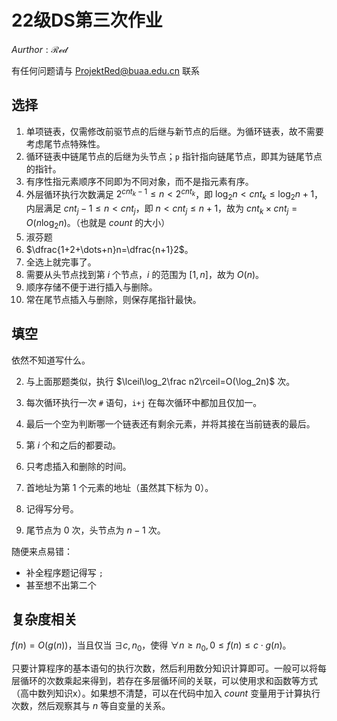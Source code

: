 # 22级DS第三次作业

$Aurthor : \mathcal{Red}$

有任何问题请与 ProjektRed@buaa.edu.cn 联系

## 选择

1. 单项链表，仅需修改前驱节点的后继与新节点的后继。为循环链表，故不需要考虑尾节点特殊性。
2. 循环链表中链尾节点的后继为头节点；`p` 指针指向链尾节点，即其为链尾节点的指针。
3. 有序性指元素顺序不同即为不同对象，而不是指元素有序。
4. 外层循环执行次数满足 $2^{cnt_k-1}\le n< 2^{cnt_k}$，即 $\log_2n<cnt_k\le \log_2n+1$，内层满足 $cnt_j-1\le n < cnt_j$，即 $n<cnt_j\le n+1$，故为 $cnt_k\times cnt_j=O(n\log_2n)$。（也就是 $count$ 的大小）
5. 淑芬题
6. $\dfrac{1+2+\dots+n}n=\dfrac{n+1}2$。
7. 全选上就完事了。
8. 需要从头节点找到第 $i$ 个节点，$i$ 的范围为 $[1,\,n]$，故为 $O(n)$。
9. 顺序存储不便于进行插入与删除。
10. 常在尾节点插入与删除，则保存尾指针最快。

## 填空

依然不知道写什么。

2. 与上面那题类似，执行 $\lceil\log_2\frac n2\rceil=O(\log_2n)$ 次。

4.  每次循环执行一次 `#` 语句，`i+j` 在每次循环中都加且仅加一。
5. 最后一个空为判断哪一个链表还有剩余元素，并将其接在当前链表的最后。
6. 第 $i$ 个和之后的都要动。
7. 只考虑插入和删除的时间。
8. 首地址为第 $1$ 个元素的地址（虽然其下标为 $0$）。
9. 记得写分号。
10. 尾节点为 $0$ 次，头节点为 $n-1$ 次。

随便来点易错：

- 补全程序题记得写 `;`
- 甚至想不出第二个

## 复杂度相关

$f(n)=O(g(n))$，当且仅当 $\exists c,n_0$，使得 $\forall n \ge n_0,0\le f(n)\le c\cdot g(n)$。

只要计算程序的基本语句的执行次数，然后利用数分知识计算即可。一般可以将每层循环的次数乘起来得到，若存在多层循环间的关联，可以使用求和函数等方式（高中数列知识x）。如果想不清楚，可以在代码中加入 $count$ 变量用于计算执行次数，然后观察其与 $n$ 等自变量的关系。

